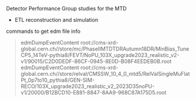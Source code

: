 Detector Performance Group studies for the MTD

- ETL reconstruction and simulation

commands to get edm file info

> edmDumpEventContent root://cms-xrd-global.cern.ch//store/mc/PhaseIIMTDTDRAutumn18DR/MinBias_TuneCP5_14TeV-pythia8/FEVT/NoPU_103X_upgrade2023_realistic_v2-v1/90015/C2D0DEDF-86CF-0945-8E0D-B08F4EEDEB0B.root
> edmDumpEventContent root://cms-xrd-global.cern.ch//store/relval/CMSSW_10_4_0_mtd5/RelValSingleMuFlatPt_0p7to10_pythia8/GEN-SIM-RECO/103X_upgrade2023_realistic_v2_2023D35noPU-v1/20000/B12BCD10-E881-8847-8AA9-968C87A175D5.root